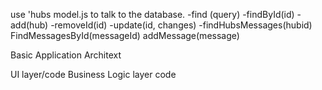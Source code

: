 use 'hubs model.js to talk to the database.
-find (query)
-findById(id)
-add(hub)
-removeId(id)
-update(id, changes)
-findHubsMessages(hubid)
FindMessagesById(messageId)
addMessage(message)


Basic Application Architext

UI layer/code
Business Logic layer code